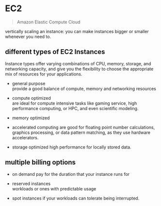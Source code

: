 # EC2
>Amazon Elastic Compute Cloud

vertically scaling an instance:  you can make instances bigger or smaller whenever you need to.

## different types of EC2 Instances  
Instance types offer varying combinations of CPU, memory, storage, and networking capacity, and give you the flexibility to choose the appropriate mix of resources for your applications.

- general purpose  
provide a good balance of compute, memory and networking resources

- compute optimized  
are ideal for compute intensive tasks like gaming service, high performance computing, or HPC, and even scientific modeling. 

- memory optimized

- accelerated computing
are good for floating point number calculations, graphics processing, or data pattern matching, as they use hardware accelerators.

- storage optimized
high performance for locally stored data.

## multiple billing options
- on demand
pay for the duration that your instance runs for

- reserved instances  
workloads or ones with predictable usage

- spot instances
 if your workloads can tolerate being interrupted.
 
## 